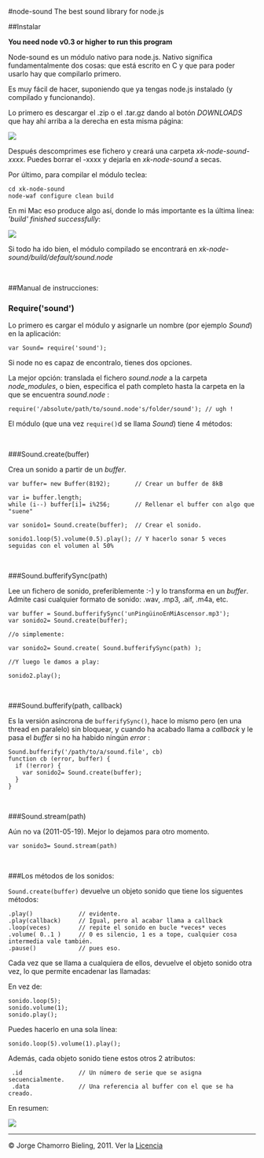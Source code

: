 #node-sound The best sound library for node.js

##Instalar

**You need node v0.3 or higher to run this program**

Node-sound es un módulo nativo para node.js. Nativo significa fundamentalmente dos cosas: que está escrito en C y que para poder usarlo hay que compilarlo primero.

Es muy fácil de hacer, suponiendo que ya tengas node.js instalado (y compilado y funcionando).

Lo primero es descargar el .zip o el .tar.gz dando al botón *DOWNLOADS* que hay ahí arriba a la derecha en esta misma página:

<img src= "https://github.com/xk/node-sound/raw/master/imgs/downloads.png" border= "0">

Después descomprimes ese fichero y creará una carpeta *xk-node-sound-xxxx*. Puedes borrar el -xxxx y dejarla en *xk-node-sound* a secas.

Por último, para compilar el módulo teclea:

    cd xk-node-sound
    node-waf configure clean build

En mi Mac eso produce algo así, donde lo más importante es la última línea: *'build' finished successfully*:

<img src= "https://github.com/xk/node-sound/raw/master/imgs/node-waf-output.png" border= "0">

Si todo ha ido bien, el módulo compilado se encontrará en *xk-node-sound/build/default/sound.node*

<p>&nbsp;</p>
##Manual de instrucciones:

### Require('sound')

Lo primero es cargar el módulo y asignarle un nombre (por ejemplo *Sound*) en la aplicación:

    var Sound= require('sound');

Si node no es capaz de encontralo, tienes dos opciones.

La mejor opción: translada el fichero *sound.node* a la carpeta *node_modules*, o bien, especifica el path completo hasta la carpeta en la que se encuentra *sound.node* :

    require('/absolute/path/to/sound.node's/folder/sound'); // ugh !

El módulo (que una vez `require()`d se llama *Sound*) tiene 4 métodos:


<p>&nbsp;</p>
###Sound.create(buffer)

Crea un sonido a partir de un *buffer*.

    var buffer= new Buffer(8192);       // Crear un buffer de 8kB
    
    var i= buffer.length;
    while (i--) buffer[i]= i%256;       // Rellenar el buffer con algo que "suene"
    
    var sonido1= Sound.create(buffer);  // Crear el sonido.
    
    sonido1.loop(5).volume(0.5).play(); // Y hacerlo sonar 5 veces seguidas con el volumen al 50%


<p>&nbsp;</p>
###Sound.bufferifySync(path)

Lee un fichero de sonido, preferiblemente :-) y lo transforma en un *buffer*. Admite casi cualquier formato de sonido: .wav, .mp3, .aif, .m4a, etc.

    var buffer = Sound.bufferifySync('unPingüinoEnMiAscensor.mp3');
    var sonido2= Sound.create(buffer);
    
    //o simplemente:
    
    var sonido2= Sound.create( Sound.bufferifySync(path) );
    
    //Y luego le damos a play:
    
    sonido2.play();

<p>&nbsp;</p>
###Sound.bufferify(path, callback)

Es la versión asíncrona de `bufferifySync()`, hace lo mismo pero (en una thread en paralelo) sin bloquear, y cuando ha acabado llama a *callback* y le pasa el *buffer* si no ha habido ningún *error* :

    Sound.bufferify('/path/to/a/sound.file', cb)
    function cb (error, buffer) {
      if (!error) {
        var sonido2= Sound.create(buffer);
      }
    }

<p>&nbsp;</p>
###Sound.stream(path)

Aún no va (2011-05-19). Mejor lo dejamos para otro momento.

    var sonido3= Sound.stream(path)

<p>&nbsp;</p>
###Los métodos de los sonidos:

`Sound.create(buffer)` devuelve un objeto sonido que tiene los siguentes métodos:

    .play()             // evidente.
    .play(callback)     // Igual, pero al acabar llama a callback
    .loop(veces)        // repite el sonido en bucle *veces* veces
    .volume( 0..1 )     // 0 es silencio, 1 es a tope, cualquier cosa intermedia vale también.
    .pause()            // pues eso.

Cada vez que se llama a cualquiera de ellos, devuelve el objeto sonido otra vez, lo que permite encadenar las llamadas:

En vez de:

    sonido.loop(5);
    sonido.volume(1);
    sonido.play();
    
Puedes hacerlo en una sola línea:

    sonido.loop(5).volume(1).play();

Además, cada objeto sonido tiene estos otros 2 atributos:
     
     .id                // Un número de serie que se asigna secuencialmente.
     .data              // Una referencia al buffer con el que se ha creado.
     
En resumen:

<img src= "https://github.com/xk/node-sound/raw/master/imgs/resumen.png" border= "0">

***
© Jorge Chamorro Bieling, 2011. Ver la <a href = "https://github.com/xk/node-sound/raw/master/LICENSE">Licencia</a>
